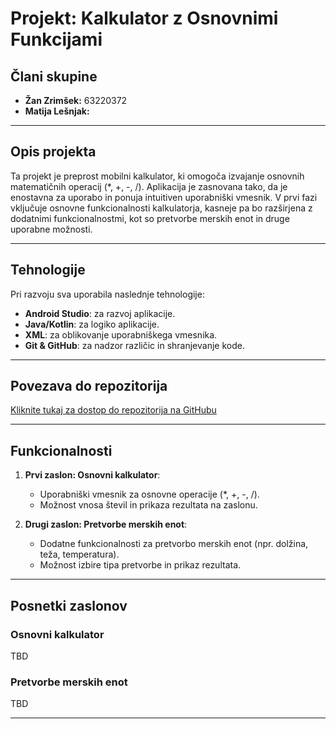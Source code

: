 # Projekt: Kalkulator z Osnovnimi Funkcijami

## Člani skupine
- **Žan Zrimšek:** 63220372
- **Matija Lešnjak:** 

---

## Opis projekta
Ta projekt je preprost mobilni kalkulator, ki omogoča izvajanje osnovnih matematičnih operacij (*, +, -, /). Aplikacija je zasnovana tako, da je enostavna za uporabo in ponuja intuitiven uporabniški vmesnik. V prvi fazi vključuje osnovne funkcionalnosti kalkulatorja, kasneje pa bo razširjena z dodatnimi funkcionalnostmi, kot so pretvorbe merskih enot in druge uporabne možnosti.

---

## Tehnologije
Pri razvoju sva uporabila naslednje tehnologije:
- **Android Studio**: za razvoj aplikacije.
- **Java/Kotlin**: za logiko aplikacije.
- **XML**: za oblikovanje uporabniškega vmesnika.
- **Git & GitHub**: za nadzor različic in shranjevanje kode.

---

## Povezava do repozitorija
[Kliknite tukaj za dostop do repozitorija na GitHubu](https://github.com/zanzrimsek56/kalkulator)

---

## Funkcionalnosti
1. **Prvi zaslon: Osnovni kalkulator**:
   - Uporabniški vmesnik za osnovne operacije (*, +, -, /).
   - Možnost vnosa števil in prikaza rezultata na zaslonu.

2. **Drugi zaslon: Pretvorbe merskih enot**:
   - Dodatne funkcionalnosti za pretvorbo merskih enot (npr. dolžina, teža, temperatura).
   - Možnost izbire tipa pretvorbe in prikaz rezultata.

---

## Posnetki zaslonov
### Osnovni kalkulator
TBD

### Pretvorbe merskih enot
TBD

---

